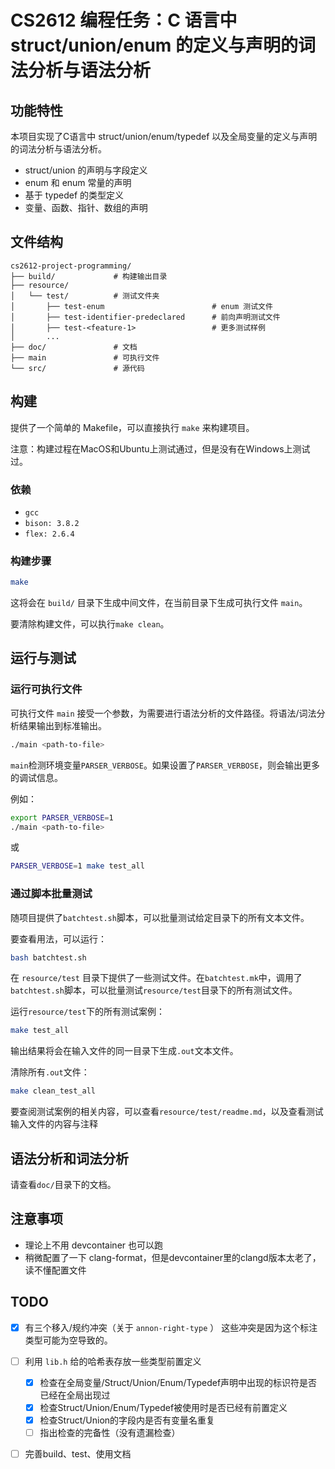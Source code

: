 # CS2612 编程任务：C 语言中 struct/union/enum 的定义与声明的词法分析与语法分析

## 功能特性

本项目实现了C语言中 struct/union/enum/typedef 以及全局变量的定义与声明的词法分析与语法分析。

- struct/union 的声明与字段定义
- enum 和 enum 常量的声明
- 基于 typedef 的类型定义
- 变量、函数、指针、数组的声明

## 文件结构

```
cs2612-project-programming/
├── build/             # 构建输出目录
├── resource/
│   └── test/          # 测试文件夹
│       ├── test-enum                        # enum 测试文件
│       ├── test-identifier-predeclared      # 前向声明测试文件
│       ├── test-<feature-1>                 # 更多测试样例
│       ...
├── doc/               # 文档
├── main               # 可执行文件
└── src/               # 源代码

```

## 构建

提供了一个简单的 Makefile，可以直接执行 `make` 来构建项目。

注意：构建过程在MacOS和Ubuntu上测试通过，但是没有在Windows上测试过。

### 依赖

- `gcc`
- `bison: 3.8.2`
- `flex: 2.6.4`

### 构建步骤

```bash
make
```

这将会在 `build/` 目录下生成中间文件，在当前目录下生成可执行文件 `main`。

要清除构建文件，可以执行`make clean`。

## 运行与测试

### 运行可执行文件

可执行文件 `main` 接受一个参数，为需要进行语法分析的文件路径。将语法/词法分析结果输出到标准输出。

```bash
./main <path-to-file>
```

`main`检测环境变量`PARSER_VERBOSE`。如果设置了`PARSER_VERBOSE`，则会输出更多的调试信息。

例如：

```bash
export PARSER_VERBOSE=1
./main <path-to-file>
```

或

```bash
PARSER_VERBOSE=1 make test_all
```

### 通过脚本批量测试

随项目提供了`batchtest.sh`脚本，可以批量测试给定目录下的所有文本文件。

要查看用法，可以运行：
```bash
bash batchtest.sh
```

在 `resource/test` 目录下提供了一些测试文件。在`batchtest.mk`中，调用了`batchtest.sh`脚本，可以批量测试`resource/test`目录下的所有测试文件。

运行`resource/test`下的所有测试案例：
```bash
make test_all
```
输出结果将会在输入文件的同一目录下生成`.out`文本文件。

清除所有`.out`文件：
```bash
make clean_test_all
```

要查阅测试案例的相关内容，可以查看`resource/test/readme.md`，以及查看测试输入文件的内容与注释

## 语法分析和词法分析

请查看`doc/`目录下的文档。

## 注意事项

- 理论上不用 devcontainer 也可以跑
- 稍微配置了一下 clang-format，但是devcontainer里的clangd版本太老了，读不懂配置文件

## TODO

- [x] 有三个移入/规约冲突（关于 `annon-right-type` ） 这些冲突是因为这个标注类型可能为空导致的。
- [ ] 利用 `lib.h` 给的哈希表存放一些类型前置定义
  - [x] 检查在全局变量/Struct/Union/Enum/Typedef声明中出现的标识符是否已经在全局出现过
  - [x] 检查Struct/Union/Enum/Typedef被使用时是否已经有前置定义
  - [x] 检查Struct/Union的字段内是否有变量名重复
  - [ ] 指出检查的完备性（没有遗漏检查）
- [ ] 完善build、test、使用文档

